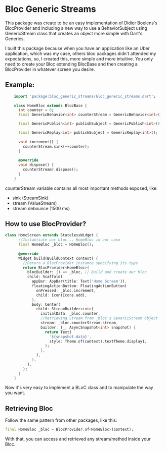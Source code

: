 # Bloc Generic Streams

This package was create to be an easy implementation of Didier Boelens's BlocProvider and including a new way to use a BehaviorSubject using GenericStream class that creates an object more simple with Dart's Generics.

I built this package because when you have an application like an Uber application, which was my case, others bloc packages didn't attended my expectations, so, I created this, more simple and more intuitive. You only need to create your Bloc extending BlocBase and then creating a BlocProvider in whatever screen you desire.

## Example:
```dart
    import 'package:bloc_generic_streams/bloc_generic_streams.dart';
    
    class HomeBloc extends BlocBase {
      int counter = 0;
      final GenericBehavior<int> counterStream = GenericBehavior<int>();

      final GenericPublish<int> publishSubject = GenericPublish<int>();

      final GenericReplay<int> publishSubject = GenericReplay<int>();
    
      void increment() {
        counterStream.sink(++counter);
      }
    
      @override
      void dispose() {
        counterStream?.dispose();
      }
    }
```

counterStream variable contains all most important methods exposed, like:
- sink (StreamSink)
- stream (ValueStream)
- stream debounce (1500 ms)

## How to use BlocProvider?
```dart
class HomeScreen extends StatelessWidget {
      //Instantiate our bloc... HomeBloc in our case
      final HomeBloc _bloc = HomeBloc();
    
      @override
      Widget build(BuildContext context) {
        //Return a BlocProvider instance specifying its type
        return BlocProvider<HomeBloc>(
          blocBuilder: () => _bloc, // Build and create our bloc
          child: Scaffold(
            appBar: AppBar(title: Text('Home Screen')),
            floatingActionButton: FloatingActionButton(
              onPressed: _bloc.increment,
              child: Icon(Icons.add),
            ),
            body: Center(
              child: StreamBuilder<int>(
                initialData: _bloc.counter,
                //Retrieving Stream from _bloc's GenericStream object
                stream: _bloc.counterStream.stream,
                builder: (_, AsyncSnapshot<int> snapshot) {
                  return Text(
                    '${snapshot.data}',
                    style: Theme.of(context).textTheme.display1,
                  );
                },
              ),
            ),
          ),
        );
      }
    }
```
Now it's very easy to implement a BLoC class and to manipulate the way you want.

## Retrieving Bloc

Follow the same pattern from other packages, like this:
```dart
final HomeBloc _bloc = BlocProvider.of<HomeBloc>(context);
```

With that, you can access and retrieved any stream/method inside your Bloc.